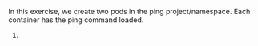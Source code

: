 In this exercise, we create two pods in the ping project/namespace.  Each container has the ping command loaded.

1.
